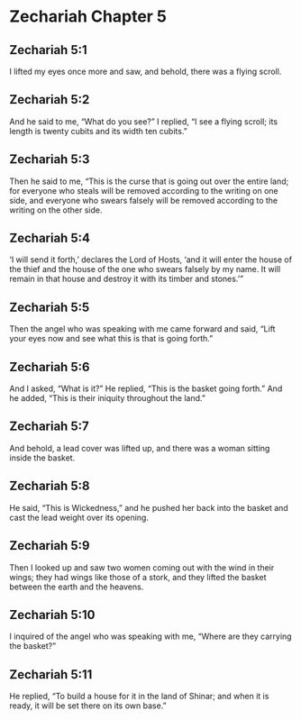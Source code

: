 # Zechariah Chapter 5

## Zechariah 5:1
I lifted my eyes once more and saw, and behold, there was a flying scroll.

## Zechariah 5:2
And he said to me, “What do you see?” I replied, “I see a flying scroll; its length is twenty cubits and its width ten cubits.”

## Zechariah 5:3
Then he said to me, “This is the curse that is going out over the entire land; for everyone who steals will be removed according to the writing on one side, and everyone who swears falsely will be removed according to the writing on the other side.

## Zechariah 5:4
‘I will send it forth,’ declares the Lord of Hosts, ‘and it will enter the house of the thief and the house of the one who swears falsely by my name. It will remain in that house and destroy it with its timber and stones.’”

## Zechariah 5:5
Then the angel who was speaking with me came forward and said, “Lift your eyes now and see what this is that is going forth.”

## Zechariah 5:6
And I asked, “What is it?” He replied, “This is the basket going forth.” And he added, “This is their iniquity throughout the land.”

## Zechariah 5:7
And behold, a lead cover was lifted up, and there was a woman sitting inside the basket.

## Zechariah 5:8
He said, “This is Wickedness,” and he pushed her back into the basket and cast the lead weight over its opening.

## Zechariah 5:9
Then I looked up and saw two women coming out with the wind in their wings; they had wings like those of a stork, and they lifted the basket between the earth and the heavens.

## Zechariah 5:10
I inquired of the angel who was speaking with me, “Where are they carrying the basket?”

## Zechariah 5:11
He replied, “To build a house for it in the land of Shinar; and when it is ready, it will be set there on its own base.”
